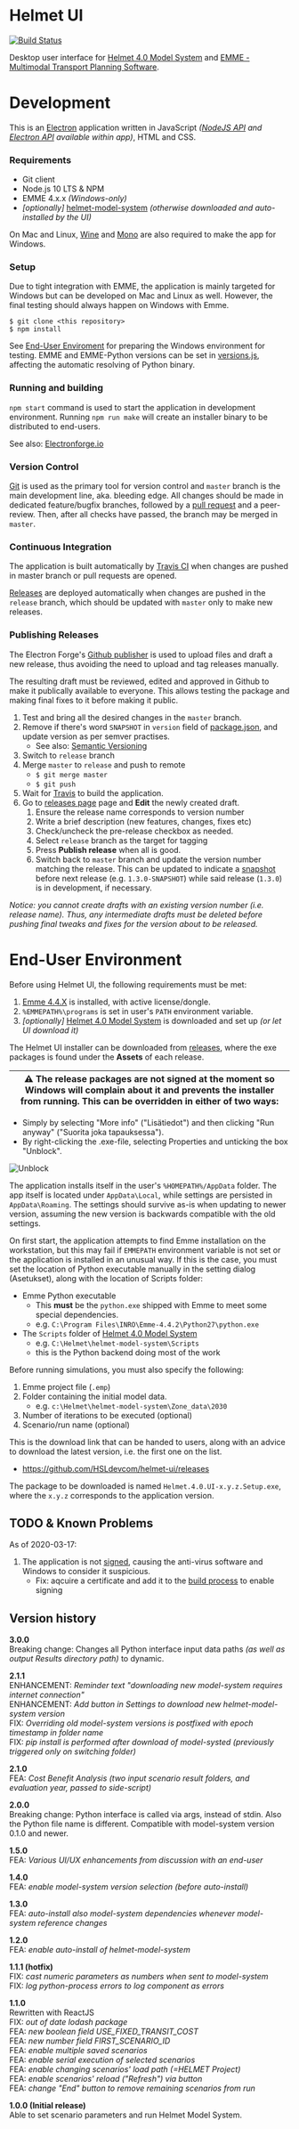# Helmet UI

[![Build Status](https://travis-ci.org/HSLdevcom/helmet-ui.svg?branch=master)](https://travis-ci.org/HSLdevcom/helmet-ui)

Desktop user interface for [Helmet 4.0 Model System](https://github.com/HSLdevcom/helmet-model-system) and [EMME - Multimodal Transport Planning Software](https://www.inrosoftware.com/en/products/emme/).

# Development

This is an [Electron](https://electrojs.org) application written in JavaScript _([NodeJS API](https://nodejs.org/api/) and [Electron API](https://www.electronjs.org/docs/api) available within app)_, HTML and CSS.

### Requirements

- Git client
- Node.js 10 LTS & NPM
- EMME 4.x.x _(Windows-only)_
- _[optionally]_ [helmet-model-system](https://github.com/HSLdevcom/helmet-model-system) _(otherwise downloaded and auto-installed by the UI)_

On Mac and Linux, [Wine](https://www.winehq.org/) and [Mono](https://www.mono-project.com/) are also required to make the app for Windows.

### Setup

Due to tight integration with EMME, the application is mainly targeted for Windows but can be developed on Mac and Linux as well. However, the final testing should always happen on Windows with Emme.

```
$ git clone <this repository>
$ npm install
```

See [End-User Enviroment](#end-user-environment) for preparing the Windows environment for testing. EMME and EMME-Python versions can be set in [versions.js](src/versions.js), affecting the automatic resolving of Python binary.

### Running and building

`npm start` command is used to start the application in development environment. Running `npm run make` will create an installer binary to be distributed to end-users.

See also: [Electronforge.io](https://www.electronforge.io/)

### Version Control

[Git](https://git-scm.com/) is used as the primary tool for version control and `master` branch is the main development line, aka. bleeding edge. All changes should be made in dedicated feature/bugfix branches, followed by a [pull request](https://help.github.com/en/articles/creating-a-pull-request) and a peer-review. Then, after all checks have passed, the branch may be merged in `master`.

### Continuous Integration

The application is built automatically by [Travis CI](https://travis-ci.org/HSLdevcom/helmet-ui.svg?branch=master) when changes are pushed in master branch or pull requests are opened.

[Releases](https://github.com/HSLdevcom/helmet-ui/releases) are deployed automatically when changes are pushed in the `release` branch, which should be updated with `master` only to make new releases.

### Publishing Releases

The Electron Forge's [Github publisher](https://www.electronforge.io/config/publishers/github) is used to upload files and draft a new release, thus avoiding the need to upload and tag releases manually.

The resulting draft must be reviewed, edited and approved in Github to make it publically available to everyone. This allows testing the package and making final fixes to it before making it public.

1. Test and bring all the desired changes in the `master` branch.
1. Remove if there's word `SNAPSHOT` in `version` field of [package.json](./package.json), and update version as per semver practises.
    - See also: [Semantic Versioning](https://semver.org/)
1. Switch to `release` branch
1. Merge `master` to `release` and push to remote
    - `$ git merge master`
    - `$ git push`
1. Wait for [Travis](https://travis-ci.org/HSLdevcom/helmet-ui) to build the application.
1. Go to [releases page](https://github.com/HSLdevcom/helmet-ui/releases) page and **Edit** the newly created draft.
    1. Ensure the release name corresponds to version number
    1. Write a brief description (new features, changes, fixes etc)
    1. Check/uncheck the pre-release checkbox as needed.
    1. Select `release` branch as the target for tagging
    1. Press **Publish release** when all is good.
    1. Switch back to `master` branch and update the version number matching the release. This can be updated to indicate a [snapshot](http://codethataint.com/blog/what-are-maven-snapshots/) before next release (e.g. `1.3.0-SNAPSHOT`) while said release (`1.3.0`) is in development, if necessary.

_Notice: you cannot create drafts with an existing version number (i.e. release name). Thus, any intermediate drafts must be deleted before pushing final tweaks and fixes for the version about to be released._

# End-User Environment

Before using Helmet UI, the following requirements must be met:

  1. [Emme 4.4.X](https://www.inrosoftware.com/en/products/emme/) is installed, with active license/dongle.
  1. `%EMMEPATH%\programs` is set in user's `PATH` environment variable.
  1. _[optionally]_ [Helmet 4.0 Model System](https://github.com/HSLdevcom/helmet-model-system) is downloaded and set up _(or let UI download it)_

The Helmet UI installer can be downloaded from [releases](https://github.com/HSLdevcom/helmet-ui/releases), where the exe packages is found under the **Assets** of each release.

| :warning: The release packages are not signed at the moment so Windows will complain about it and prevents the installer from running. This can be overridden in either of two ways: |
| --- |

- Simply by selecting "More info" ("Lisätiedot") and then clicking "Run anyway" ("Suorita joka tapauksessa").
- By right-clicking the .exe-file, selecting Properties and unticking the box "Unblock".

![Unblock](docs/unblock.png)

The application installs itself in the user's `%HOMEPATH%/AppData` folder. The app itself is located under `AppData\Local`, while settings are persisted in `AppData\Roaming`. The settings should survive as-is when updating to newer version, assuming the new version is backwards compatible with the old settings.

On first start, the application attempts to find Emme installation on the workstation, but this may fail if `EMMEPATH` environment variable is not set or the application is installed in an unusual way. If this is the case, you must set the location of Python executable manually in the setting dialog (Asetukset), along with the location of Scripts folder:

- Emme Python executable
    - This **must** be the `python.exe` shipped with Emme to meet some special dependencies.
    - e.g. `C:\Program Files\INRO\Emme-4.4.2\Python27\python.exe`
- The `Scripts` folder of [Helmet 4.0 Model System](https://github.com/HSLdevcom/helmet-model-system)
    - e.g. `C:\Helmet\helmet-model-system\Scripts`
    - this is the Python backend doing most of the work

Before running simulations, you must also specify the following:

1. Emme project file (`.emp`)
1. Folder containing the initial model data.
    - e.g. `c:\Helmet\helmet-model-system\Zone_data\2030`
1. Number of iterations to be executed (optional)
1. Scenario/run name (optional)

This is the download link that can be handed to users, along with an advice to download the latest version, i.e. the first one on the list.

- https://github.com/HSLdevcom/helmet-ui/releases

The package to be downloaded is named `Helmet.4.0.UI-x.y.z.Setup.exe`, where the `x.y.z` corresponds to the application version.

## TODO & Known Problems

As of 2020-03-17:

1. The application is not [signed](https://electronjs.org/docs/tutorial/code-signing), causing the anti-virus software and Windows to consider it suspicious.
    - Fix: aqcuire a certificate and add it to the [build process](https://www.electronforge.io/config/makers/squirrel.windows) to enable signing

## Version history

**3.0.0**  
Breaking change: Changes all Python interface input data paths _(as well as output Results directory path)_ to dynamic.  

**2.1.1**  
ENHANCEMENT: *Reminder text "downloading new model-system requires internet connection"*    
ENHANCEMENT: *Add button in Settings to download new helmet-model-system version*  
FIX: *Overriding old model-system versions is postfixed with epoch timestamp in folder name*    
FIX: *pip install is performed after download of model-systed (previously triggered only on switching folder)*  

**2.1.0**  
FEA: *Cost Benefit Analysis (two input scenario result folders, and evaluation year, passed to side-script)*  

**2.0.0**  
Breaking change: Python interface is called via args, instead of stdin. Also the Python file name is different. Compatible with model-system version 0.1.0 and newer.  

**1.5.0**  
FEA: *Various UI/UX enhancements from discussion with an end-user*  

**1.4.0**  
FEA: *enable model-system version selection (before auto-install)*  

**1.3.0**  
FEA: *auto-install also model-system dependencies whenever model-system reference changes*  

**1.2.0**  
FEA: *enable auto-install of helmet-model-system*  

**1.1.1 (hotfix)**  
FIX: *cast numeric parameters as numbers when sent to model-system*  
FIX: *log python-process errors to log component as errors*  

**1.1.0**  
Rewritten with ReactJS  
FIX: *out of date lodash package*  
FEA: *new boolean field USE_FIXED_TRANSIT_COST*  
FEA: *new number field FIRST_SCENARIO_ID*  
FEA: *enable multiple saved scenarios*  
FEA: *enable serial execution of selected scenarios*  
FEA: *enable changing scenarios' load path (=HELMET Project)*  
FEA: *enable scenarios' reload ("Refresh") via button*  
FEA: *change "End" button to remove remaining scenarios from run*  

**1.0.0 (Initial release)**  
Able to set scenario parameters and run Helmet Model System.  
